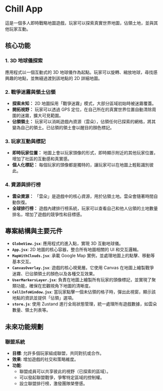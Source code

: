 # Chill App

這是一個多人即時戰略地圖遊戲，玩家可以探索真實世界地圖，佔領土地，並與其他玩家互動。

## 核心功能

### 1. 3D 地球儀探索
應用程式以一個互動式的 3D 地球儀作為起點。玩家可以旋轉、縮放地球，尋找感興趣的地點，並無縫過渡到該地點的 2D 詳細地圖。

### 2. 戰爭迷霧與領土佔領
- **探索未知：** 2D 地圖採用「戰爭迷霧」模式，大部分區域初始時被迷霧覆蓋。
- **開拓視野：** 玩家可以透過 GPS 定位，在自己所在的真實世界位置自動清除周圍的迷霧，擴大可見範圍。
- **佔領領土：** 玩家可以消耗遊戲內資源（雲朵），佔領任何已探索的網格，將其變為自己的領土。已佔領的領土會以醒目的顏色標記。

### 3. 玩家互動與標記
- **即時玩家位置：** 地圖上會以玩家頭像的形式，即時顯示附近的其他玩家位置，增加了社區的互動感和真實感。
- **個人化標記：** 每個玩家的頭像都是獨特的，讓玩家可以在地圖上輕鬆識別彼此。

### 4. 資源與排行榜
- **雲朵資源：** 「雲朵」是遊戲中的核心資源，用於佔領土地。雲朵會隨著時間自動恢復。
- **全球排行榜：** 遊戲內建排行榜系統，玩家可以查看自己和他人佔領的土地數量排名，增加了遊戲的競爭性和目標感。

## 專案結構與主要元件

-   **`GlobeView.jsx`**: 應用程式的進入點，實現 3D 互動地球儀。
-   **`App.jsx`**: 2D 地圖的核心容器，整合所有地圖相關的 UI 和交互邏輯。
-   **`MapWithClouds.jsx`**: 承載 Google Map 實例，並處理地圖上的點擊、移動等基本交互。
-   **`CanvasOverlay.jsx`**: 遊戲的核心視覺層。它使用 Canvas 在地圖上繪製戰爭迷霧、已佔領領土的顏色以及各種交互效果。
-   **`UserMarkersLayer.jsx`**: 負責在地圖上繪製所有玩家的頭像標記，並實現了聚類功能，確保在宏觀視角下地圖的清晰度。
-   **`CellInfoWindow.jsx`**: 當玩家點擊一個未佔領的格子時，彈出此視窗，顯示該地點的資訊並提供「佔領」選項。
-   **`store.js`**: 使用 Zustand 進行全局狀態管理，統一處理所有遊戲數據，如雲朵數量、領土列表等。

## 未來功能規劃

### 聯盟系統
- **目標**: 允許多個玩家組成聯盟，共同對抗或合作。
- **效果**: 增加遊戲的社交和策略維度。
- **功能**:
    -   聯盟成員可以共享彼此的視野（已探索的區域）。
    -   可以發起聯盟戰爭，爭奪特定區域的控制權。
    -   設立聯盟排行榜，激發團隊榮譽感。